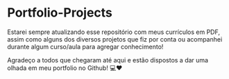 # Portfolio-Projects
Estarei sempre atualizando esse repositório com meus currículos em PDF, assim como alguns dos diversos projetos que fiz por conta ou acompanhei durante algum curso/aula para agregar conhecimento!

Agradeço a todos que chegaram até aqui e estão dispostos a dar uma olhada em meu portfolio no Github! 💻❤️

